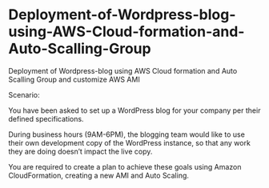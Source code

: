 # Deployment-of-Wordpress-blog-using-AWS-Cloud-formation-and-Auto-Scalling-Group
Deployment of Wordpress-blog using AWS Cloud formation and Auto Scalling Group and customize AWS AMI

Scenario:

You have
been asked to set up a WordPress blog for your company per their defined
specifications.



During
business hours (9AM-6PM), the blogging team would like to use their own
development copy of the WordPress instance, so that any work they are doing
doesn’t impact the live copy.



You are required to create a plan
to achieve these goals using Amazon CloudFormation, creating a new AMI and Auto
Scaling.

